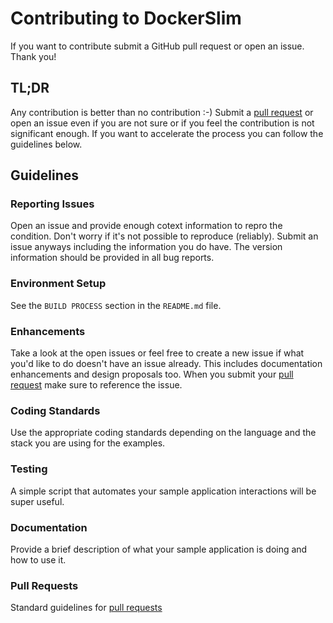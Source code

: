 # Contributing to DockerSlim

If you want to contribute submit a GitHub pull request or open an issue. Thank you!

## TL;DR

Any contribution is better than no contribution :-) Submit a [pull request](https://help.github.com/articles/using-pull-requests) or open an issue even if you are not sure or if you feel the contribution is not significant enough. If you want to accelerate the process you can follow the guidelines below.

## Guidelines

### Reporting Issues

Open an issue and provide enough cotext information to repro the condition. Don't worry if it's not possible to reproduce (reliably). Submit an issue anyways including the information you do have. The version information should be provided in all bug reports.

### Environment Setup

See the `BUILD PROCESS` section in the `README.md` file.

### Enhancements

Take a look at the open issues or feel free to create a new issue if what you'd like to do doesn't have an issue already. This includes documentation enhancements and design proposals too. When you submit your [pull request](https://help.github.com/articles/using-pull-requests) make sure to reference the issue.

### Coding Standards

Use  the appropriate coding standards depending on the language and the stack you are using for the examples.

### Testing

A simple script that automates your sample application interactions will be super useful.

### Documentation

Provide a brief description of what your sample application is doing and how to use it.

### Pull Requests

Standard guidelines for [pull requests](https://help.github.com/articles/using-pull-requests)
